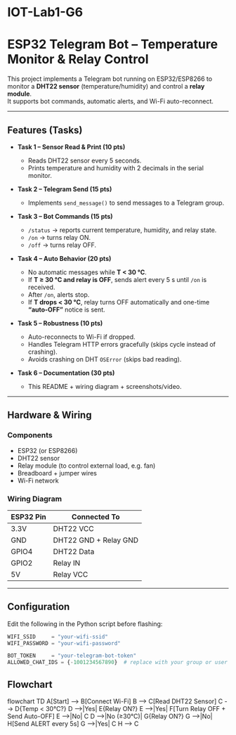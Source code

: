 # IOT-Lab1-G6

# ESP32 Telegram Bot – Temperature Monitor & Relay Control

This project implements a Telegram bot running on ESP32/ESP8266 to monitor a **DHT22 sensor** (temperature/humidity) and control a **relay module**.  
It supports bot commands, automatic alerts, and Wi-Fi auto-reconnect.  

---

## Features (Tasks)

- **Task 1 – Sensor Read & Print (10 pts)**
  - Reads DHT22 sensor every 5 seconds.
  - Prints temperature and humidity with 2 decimals in the serial monitor.

- **Task 2 – Telegram Send (15 pts)**
  - Implements `send_message()` to send messages to a Telegram group.

- **Task 3 – Bot Commands (15 pts)**
  - `/status` → reports current temperature, humidity, and relay state.
  - `/on` → turns relay ON.
  - `/off` → turns relay OFF.

- **Task 4 – Auto Behavior (20 pts)**
  - No automatic messages while **T < 30 °C**.
  - If **T ≥ 30 °C and relay is OFF**, sends alert every 5 s until `/on` is received.
  - After `/on`, alerts stop.
  - If **T drops < 30 °C**, relay turns OFF automatically and one-time **“auto-OFF”** notice is sent.

- **Task 5 – Robustness (10 pts)**
  - Auto-reconnects to Wi-Fi if dropped.
  - Handles Telegram HTTP errors gracefully (skips cycle instead of crashing).
  - Avoids crashing on DHT `OSError` (skips bad reading).

- **Task 6 – Documentation (30 pts)**
  - This README + wiring diagram + screenshots/video.

---

## Hardware & Wiring

### Components
- ESP32 (or ESP8266)
- DHT22 sensor
- Relay module (to control external load, e.g. fan)
- Breadboard + jumper wires
- Wi-Fi network

### Wiring Diagram

| ESP32 Pin | Connected To          |
|-----------|-----------------------|
| 3.3V      | DHT22 VCC             |
| GND       | DHT22 GND + Relay GND |
| GPIO4     | DHT22 Data            |
| GPIO2     | Relay IN              |
| 5V        | Relay VCC             |

---

## Configuration

Edit the following in the Python script before flashing:

```python
WIFI_SSID     = "your-wifi-ssid"
WIFI_PASSWORD = "your-wifi-password"

BOT_TOKEN     = "your-telegram-bot-token"
ALLOWED_CHAT_IDS = {-1001234567890}  # replace with your group or user chat ID
```

## Flowchart

flowchart TD
    A[Start] --> B[Connect Wi-Fi]
    B --> C[Read DHT22 Sensor]
    C --> D{Temp < 30°C?}
    D -->|Yes| E{Relay ON?}
    E -->|Yes| F[Turn Relay OFF + Send Auto-OFF]
    E -->|No| C
    D -->|No (≥30°C)| G{Relay ON?}
    G -->|No| H[Send ALERT every 5s]
    G -->|Yes| C
    H --> C


